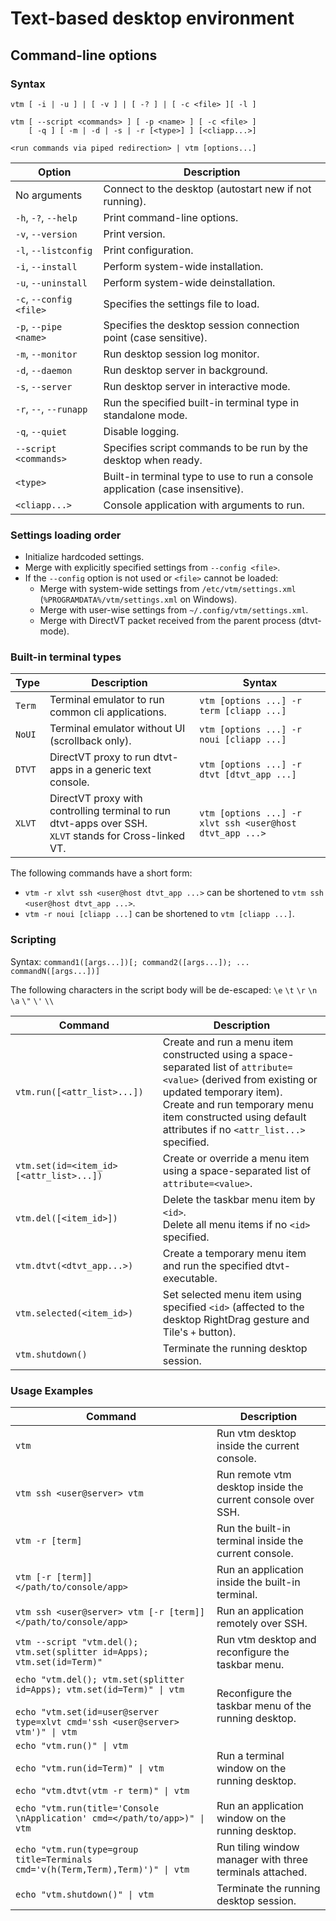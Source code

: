 # Text-based desktop environment

## Command-line options

### Syntax

```
vtm [ -i | -u ] | [ -v ] | [ -? ] | [ -c <file> ][ -l ]

vtm [ --script <commands> ] [ -p <name> ] [ -c <file> ]
    [ -q ] [ -m | -d | -s | -r [<type>] ] [<cliapp...>]

<run commands via piped redirection> | vtm [options...]
```

Option                  | Description
------------------------|-------------------------------------------------------
No arguments            | Connect to the desktop (autostart new if not running).
`-h`, `-?`, `--help`    | Print command-line options.
`-v`, `--version`       | Print version.
`-l`, `--listconfig`    | Print configuration.
`-i`, `--install`       | Perform system-wide installation.
`-u`, `--uninstall`     | Perform system-wide deinstallation.
`-c`, `--config <file>` | Specifies the settings file to load.
`-p`, `--pipe <name>`   | Specifies the desktop session connection point (case sensitive).
`-m`, `--monitor`       | Run desktop session log monitor.
`-d`, `--daemon`        | Run desktop server in background.
`-s`, `--server`        | Run desktop server in interactive mode.
`-r`, `--`, `--runapp`  | Run the specified built-in terminal type in standalone mode.
`-q`, `--quiet`         | Disable logging.
`--script <commands>`   | Specifies script commands to be run by the desktop when ready.
`<type>`                | Built-in terminal type to use to run a console application (case insensitive).
`<cliapp...>`           | Console application with arguments to run.

### Settings loading order

  - Initialize hardcoded settings.
  - Merge with explicitly specified settings from `--config <file>`.
  - If the `--config` option is not used or `<file>` cannot be loaded:
      - Merge with system-wide settings from `/etc/vtm/settings.xml` (`%PROGRAMDATA%/vtm/settings.xml` on Windows).
      - Merge with user-wise settings from `~/.config/vtm/settings.xml`.
      - Merge with DirectVT packet received from the parent process (dtvt-mode).

### Built-in terminal types

 Type  | Description                                       | Syntax
-------|---------------------------------------------------|------------------------------------
`Term` | Terminal emulator to run common cli applications. | `vtm [options ...] -r term [cliapp ...]`
`NoUI` | Terminal emulator without UI (scrollback only).   | `vtm [options ...] -r noui [cliapp ...]`
`DTVT` | DirectVT proxy to run dtvt-apps in a generic text console. | `vtm [options ...] -r dtvt [dtvt_app ...]`
`XLVT` | DirectVT proxy with controlling terminal to run dtvt-apps over SSH.<br>`XLVT` stands for Cross-linked VT. | `vtm [options ...] -r xlvt ssh <user@host dtvt_app ...>`

The following commands have a short form:
  - `vtm -r xlvt ssh <user@host dtvt_app ...>` can be shortened to `vtm ssh <user@host dtvt_app ...>`.
  - `vtm -r noui [cliapp ...]` can be shortened to `vtm [cliapp ...]`.

### Scripting

Syntax: `command1([args...])[; command2([args...]); ... commandN([args...])]`

The following characters in the script body will be de-escaped: `\e` `\t` `\r` `\n` `\a` `\"` `\'` `\\`

 Command                                 | Description
-----------------------------------------|-------------------------------------------
`vtm.run([<attr_list>...])`              | Create and run a menu item constructed using a space-separated list of `attribute=<value>` (derived from existing or updated temporary item).<br>Create and run temporary menu item constructed using default attributes if no `<attr_list...>` specified.
`vtm.set(id=<item_id> [<attr_list>...])` | Create or override a menu item using a space-separated list of `attribute=<value>`.
`vtm.del([<item_id>])`                   | Delete the taskbar menu item by `<id>`.<br>Delete all menu items if no `<id>` specified.
`vtm.dtvt(<dtvt_app...>)`                | Create a temporary menu item and run the specified dtvt-executable.
`vtm.selected(<item_id>)`                | Set selected menu item using specified `<id>` (affected to the desktop RightDrag gesture and Tile's `+` button).
`vtm.shutdown()`                         | Terminate the running desktop session.

### Usage Examples

Command                                  | Description
-----------------------------------------|--------------------------------------------
`vtm`                                    | Run vtm desktop inside the current console.
`vtm ssh <user@server> vtm`              | Run remote vtm desktop inside the current console over SSH.
`vtm -r [term]`                          | Run the built-in terminal inside the current console.
`vtm [-r [term]] </path/to/console/app>` | Run an application inside the built-in terminal.
`vtm ssh <user@server> vtm [-r [term]] </path/to/console/app>` | Run an application remotely over SSH.
`vtm --script "vtm.del(); vtm.set(splitter id=Apps); vtm.set(id=Term)"` | Run vtm desktop and reconfigure the taskbar menu.
`echo "vtm.del(); vtm.set(splitter id=Apps); vtm.set(id=Term)" \| vtm`<br><br>`echo "vtm.set(id=user@server type=xlvt cmd='ssh <user@server> vtm')" \| vtm` | Reconfigure the taskbar menu of the running desktop.
`echo "vtm.run()" \| vtm`<br><br>`echo "vtm.run(id=Term)" \| vtm`<br><br>`echo "vtm.dtvt(vtm -r term)" \| vtm` | Run a terminal window on the running desktop.
`echo "vtm.run(title='Console \nApplication' cmd=</path/to/app>)" \| vtm` | Run an application window on the running desktop.
`echo "vtm.run(type=group title=Terminals cmd='v(h(Term,Term),Term)')" \| vtm` | Run tiling window manager with three terminals attached.
`echo "vtm.shutdown()" \| vtm`           | Terminate the running desktop session.